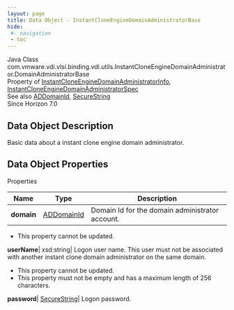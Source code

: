 ```yaml
---
layout: page
title: Data Object - InstantCloneEngineDomainAdministratorBase
hide:
 #- navigation
 - toc
---
```






Java Class
    com.vmware.vdi.vlsi.binding.vdi.utils.InstantCloneEngineDomainAdministrator.DomainAdministratorBase  
Property of
     [InstantCloneEngineDomainAdministratorInfo](vdi.utils.InstantCloneEngineDomainAdministrator.InstantCloneEngineDomainAdministratorInfo.md#field_detail), [InstantCloneEngineDomainAdministratorSpec](vdi.utils.InstantCloneEngineDomainAdministrator.InstantCloneEngineDomainAdministratorSpec.md#field_detail)  
See also
     [ADDomainId](vdi.entity.ADDomainId.md), [SecureString](vdi.util.SecureString.md)  
Since 
    Horizon 7.0

## Data Object Description 

Basic data about a instant clone engine domain administrator. 

## Data Object Properties

Properties

Name |  Type |  Description   
---|---|---  
**domain**| [ADDomainId](vdi.entity.ADDomainId.md)|  Domain Id for the domain administrator account.   


 * This property cannot be updated.

  
**userName**|  xsd:string|  Logon user name. This user must not be associated with another instant clone domain administrator on the same domain.   


 * This property cannot be updated.
  * This property must not be empty and has a maximum length of 256 characters. 

  
**password**| [SecureString](vdi.util.SecureString.md)|  Logon password.   
  
  
  
   
  
  

